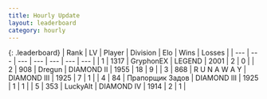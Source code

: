 ```yaml
---
title: Hourly Update
layout: leaderboard
category: hourly
---
```


{: .leaderboard}
| Rank | LV | Player | Division | Elo | Wins | Losses |
| --- | --- | --- | --- | --- | --- | --- |
| <span data-change="0">1</span> | 1317 | <span title="ID: 315148">GryphonEX</span> | LEGEND | <span data-change="0">2001</span> | <span data-change="0">2</span> | <span data-change="0">0</span> |
| <span data-change="0">2</span> | 908 | <span title="ID: 337810">Dregun</span> | DIAMOND II | <span data-change="13">1955</span> | <span data-change="4">18</span> | <span data-change="1">9</span> |
| <span data-change="0">3</span> | 868 | <span title="ID: 66144">R U N A W A Y</span> | DIAMOND III | <span data-change="0">1925</span> | <span data-change="0">7</span> | <span data-change="0">1</span> |
| <span data-change="0">4</span> | 84 | <span title="ID: 612521">Прапорщик Задов</span> | DIAMOND III | <span data-change="0">1925</span> | <span data-change="0">1</span> | <span data-change="0">1</span> |
| <span data-change="0">5</span> | 353 | <span title="ID: 512212">LuckyAlt</span> | DIAMOND IV | <span data-change="0">1914</span> | <span data-change="0">2</span> | <span data-change="0">1</span> |
